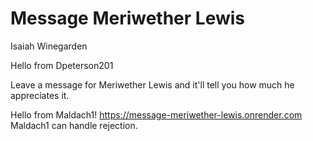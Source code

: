 # Message Meriwether Lewis
Isaiah Winegarden

Hello from Dpeterson201

Leave a message for Meriwether Lewis and it'll tell you how much he appreciates it.

Hello from Maldach1!
https://message-meriwether-lewis.onrender.com
Maldach1 can handle rejection.

